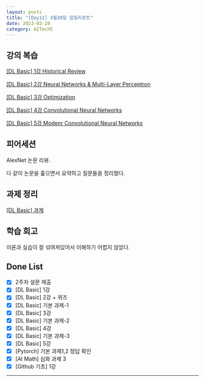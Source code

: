 ```yaml
---
layout: posts
title: "[Day11] 3월20일 일일리포트"
date: 2023-03-20
category: AITech5
---
```


## 강의 복습

[[DL Basic] 1강 Historical Review](https://www.notion.so/DL-Basic-1-Historical-Review-9809159eed124d138cc8c15495388178) 

[[DL Basic] 2강 Neural Networks & Multi-Layer Perceptron](https://www.notion.so/DL-Basic-2-Neural-Networks-Multi-Layer-Perceptron-aa59443d46764f92a2123d2e08e7ee0d) 

[[DL Basic] 3강 Optimization](https://www.notion.so/DL-Basic-3-Optimization-2d79902cd25e410c8071791cabd1966c) 

[[DL Basic] 4강 Convolutional Neural Networks](https://www.notion.so/DL-Basic-4-Convolutional-Neural-Networks-afbe108c56c64622b16509652c69a5b9) 

[[DL Basic] 5강 Modenr Convolutional Neural Networks](https://www.notion.so/DL-Basic-5-Modenr-Convolutional-Neural-Networks-5c7280ae0bdb4c79b6b930538d5513ec) 

## 피어세션

AlexNet 논문 리뷰. 

다 같이 논문을 훑으면서 요약하고 질문들을 정리했다.

## 과제 정리

[[DL Basic] 과제](https://www.notion.so/DL-Basic-d0bbd398837d49699d4a40f66ce06e15) 

## 학습 회고

이론과 실습이 잘 섞여져있어서 이해하기 어렵지 않았다. 

## Done List

- [x]  2주차 설문 제출
- [x]  [DL Basic] 1강
- [x]  [DL Basic] 2강 + 퀴즈
- [x]  [DL Basic] 기본 과제-1
- [x]  [DL Basic] 3강
- [x]  [DL Basic] 기본 과제-2
- [x]  [DL Basic] 4강
- [x]  [DL Basic] 기본 과제-3
- [x]  [DL Basic] 5강
- [x]  [Pytorch] 기본 과제1,2 정답 확인
- [x]  [AI Math] 심화 과제 3
- [x]  [Github 기초] 1강

---
